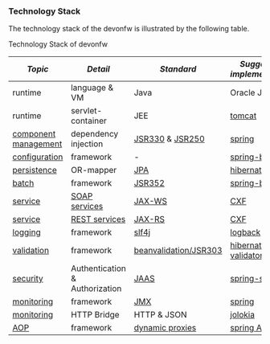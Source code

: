 ### Technology Stack

The technology stack of the devonfw is illustrated by the following table.

Technology Stack of devonfw

|*Topic*|*Detail*|*Standard*|*Suggested implementation*|
| ----------- | ----------- |----------- | ----------- |
|runtime|language & VM|Java|Oracle JDK|
|runtime|servlet-container|JEE|[tomcat](http://tomcat.apache.org/)|
|[component management](https://github.com/devonfw/devon4j/blob/master/documentation/guide-dependency-injection.asciidoc)|dependency injection|[JSR330](https://jcp.org/en/jsr/detail?id=330) & [JSR250](https://jcp.org/en/jsr/detail?id=250)|[spring](http://spring.io/)|
|[configuration](https://github.com/devonfw/devon4j/blob/master/documentation/guide-configuration.asciidoc)|framework|-|[spring-boot](http://projects.spring.io/spring-boot/)|
|[persistence](https://github.com/devonfw/devon4j/blob/master/documentation/guide-dataaccess-layer.asciidoc)|OR-mapper|[JPA](http://www.oracle.com/technetwork/java/javaee/tech/persistence-jsp-140049.html) | [hibernate](http://hibernate.org/orm/)|
|[batch](https://github.com/devonfw/devon4j/blob/master/documentation/guide-batch-layer.asciidoc)|framework|[JSR352](https://jcp.org/en/jsr/detail?id=352)|[spring-batch](http://projects.spring.io/spring-batch/)|
|[service](https://github.com/devonfw/devon4j/blob/master/documentation/guide-service-layer.asciidoc)|[SOAP services](https://github.com/devonfw/devon4j/blob/master/documentation/guide-service-layer.asciidoc#soap)|[JAX-WS](https://jcp.org/en/jsr/detail?id=224)|[CXF](http://cxf.apache.org/)|
|[service](https://github.com/devonfw/devon4j/blob/master/documentation/guide-service-layer.asciidoc)|[REST services](https://github.com/devonfw/devon4j/blob/master/documentation/guide-service-layer.asciidoc#rest)|[JAX-RS](https://jax-rs-spec.java.net/)| [CXF](http://cxf.apache.org/)|
|[logging](https://github.com/devonfw/devon4j/blob/master/documentation/guide-logging.asciidoc)|framework|[slf4j](http://www.slf4j.org/)|[logback](http://logback.qos.ch/)|
|[validation](https://github.com/devonfw/devon4j/blob/master/documentation/guide-validation.asciidoc)|framework|[beanvalidation/JSR303](http://beanvalidation.org/)|[hibernate-validator](http://hibernate.org/validator/)|
|[security](https://github.com/devonfw/devon4j/blob/master/documentation/guide-security.asciidoc)|Authentication & Authorization|[JAAS](http://www.oracle.com/technetwork/java/javase/jaas/index.html)|[spring-security](http://projects.spring.io/spring-security/)|
|[monitoring](https://github.com/devonfw/devon4j/blob/master/documentation/guide-monitoring.asciidoc)|framework|[JMX](http://www.oracle.com/technetwork/java/javase/tech/javamanagement-140525.html)|[spring](http://spring.io/)|
|[monitoring](https://github.com/devonfw/devon4j/blob/master/documentation/guide-monitoring.asciidoc)|HTTP Bridge|HTTP & JSON|[jolokia](http://www.jolokia.org)|
|[AOP](https://github.com/devonfw/devon4j/blob/master/documentation/guide-aop.asciidoc)|framework|[dynamic proxies](http://docs.oracle.com/javase/7/docs/api/java/lang/reflect/Proxy.html)|[spring AOP](http://docs.spring.io/autorepo/docs/spring/3.0.6.RELEASE/spring-framework-reference/html/aop.html)|